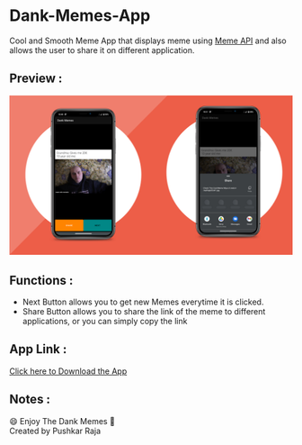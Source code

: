 # Dank-Memes-App
Cool and Smooth Meme App that displays meme using [Meme API](https://github.com/D3vd/Meme_Api) and also allows the user to share it on different application.
</br>

## Preview :
![Preview](https://github.com/pushkarraja/Dank-Memes-App/blob/master/Preview-app.png)

## Functions :
- Next Button allows you to get new Memes everytime it is clicked.
- Share Button allows you to share the link of the meme to different applications, or you can simply copy the link

## App Link :
[Click here to Download the App](https://github.com/pushkarraja/Dank-Memes-App/raw/master/Dank-Memes.apk)

## Notes :
:smile: Enjoy The Dank Memes :raised_hands:	</br>
Created by Pushkar Raja
